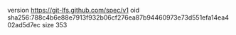version https://git-lfs.github.com/spec/v1
oid sha256:788c4b6e88e7913f932b06cf276ea87b94460973e73d551efa14ea402ad5d7ec
size 353
